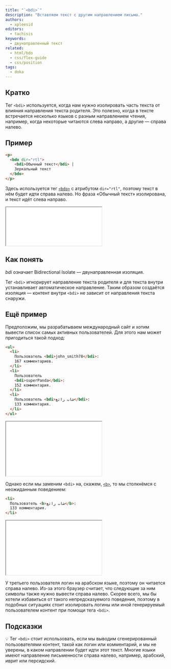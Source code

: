 ```yaml
---
title: "`<bdi>`"
description: "Вставляем текст с другим направлением письма."
authors:
  - xpleesid
editors:
  - tachisis
keywords:
  - двунаправленный текст
related:
  - html/bdo
  - css/flex-guide
  - css/position
tags:
  - doka
---
```


## Кратко

Тег `<bdi>` используется, когда нам нужно изолировать часть текста от влияния направления текста родителя. Это полезно, когда в тексте встречается несколько языков с разным направлением чтения, например, когда некоторые читаются слева направо, а другие — справа налево.

## Пример

```html
<p>
  <bdo dir="rtl">
    <bdi>Обычный текст</bdi> |
    Зеркальный текст
  </bdo>
</p>
```

Здесь используется тег [`<bdo>`](/html/bdo/) с атрибутом `dir="rtl"`, поэтому текст в нём будет идти справа налево. Но фраза «Обычный текст» изолирована, и текст идёт слева направо.

<iframe title="Базовый пример работы тега bdi." src="demos/basic/" height="120"></iframe>

## Как понять

_bdi_ означает Bidirectional Isolate — двунаправленная изоляция.

Тег `<bdi>` игнорирует направление текста родителя и для текста внутри устанавливает автоматическое направление. Таким образом создаётся изоляция — контент внутри `<bdi>` не зависит от направления текста снаружи.

## Ещё пример

Предположим, мы разрабатываем международный сайт и хотим вывести список самых активных пользователей. Для этого нам может пригодиться такой подход:

```html
<ul>
  <li>
    Пользователь <bdi>john_smith78</bdi>:
    167 комментариев.
  </li>
  <li>
    Пользователь
    <bdi>superPanda</bdi>:
    152 комментария.
  </li>
  <li>
    Пользователь <bdi>شاب رائع</bdi>:
    133 комментария.
  </li>
</ul>
```

<iframe title="Список пользователей с bdi." src="demos/userlist-bdi/" height="170"></iframe>

Однако если мы заменим `<bdi>` на, скажем, [`<b>`](/html/b/), то мы столкнёмся с неожиданным поведением:

```html
<li>
  Пользователь <b>شاب رائع</b>:
  133 комментария.
</li>
```

<iframe title="Список пользователей с b." src="demos/userlist-b/" height="170"></iframe>

У третьего пользователя логин на арабском языке, поэтому он читается справа налево. Из-за этого браузер считает, что следующие за ним символы также нужно вывести справа налево. Скорее всего, мы бы хотели избавиться от такого непредсказуемого поведения, поэтому в подобных ситуациях стоит изолировать логины или иной генерируемый пользователем контент при помощи тега `<bdi>`.

## Подсказки

💡 Тег `<bdi>` стоит использовать, если мы выводим сгенерированный пользователями контент, такой как логин или комментарий, и мы не уверены, в каком направлении будет идти этот текст. Многие языки имеют направление письменности справа налево, например, арабский, иврит или персидский.
